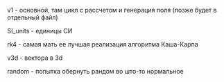 v1 - основной, там цикл с рассчетом и генерация поля (позже будет в отдельный файл)

SI_units - единицы СИ

rk4 - самая мать ее лучшая реализация алгоритма Каша-Карпа

v3d - вектора в 3d

random - попытка обернуть рандом во што-то нормальное
